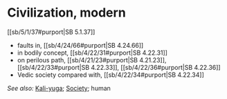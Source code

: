 # Civilization, modern

[[sb/5/1/37#purport|SB 5.1.37]]

* faults in, [[sb/4/24/66#purport|SB 4.24.66]]
* in bodily concept, [[sb/4/22/31#purport|SB 4.22.31]]
* on perilous path, [[sb/4/21/23#purport|SB 4.21.23]], [[sb/4/22/33#purport|SB 4.22.33]], [[sb/4/22/36#purport|SB 4.22.36]]
* Vedic society compared with, [[sb/4/22/34#purport|SB 4.22.34]]

*See also:* [Kali-yuga](entries/kali-yuga.md); [Society](entries/society.md); human
